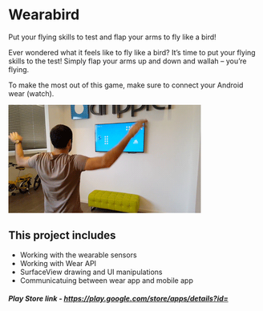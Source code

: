 # Wearabird

Put your flying skills to test and flap your arms to fly like a bird!

Ever wondered what it feels like to fly like a bird? It’s time to put your flying skills to the test!
Simply flap your arms up and down and wallah – you’re flying.

To make the most out of this game, make sure to connect your Android wear (watch).

![Demo](https://raw.githubusercontent.com/Drippler/wearabird/master/wearabird-demo.gif)

## This project includes
* Working with the wearable sensors
* Working with Wear API
* SurfaceView drawing and UI manipulations
* Communicatuing between wear app and mobile app

##### Play Store link - https://play.google.com/store/apps/details?id=

